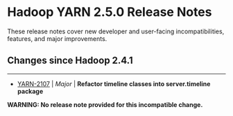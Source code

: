 # Hadoop YARN 2.5.0 Release Notes

These release notes cover  new developer and user-facing incompatibilities, features, and major improvements.

## Changes since Hadoop 2.4.1

---

* [YARN-2107](https://issues.apache.org/jira/browse/YARN-2107) | *Major* | **Refactor timeline classes into server.timeline package**

**WARNING: No release note provided for this incompatible change.**



